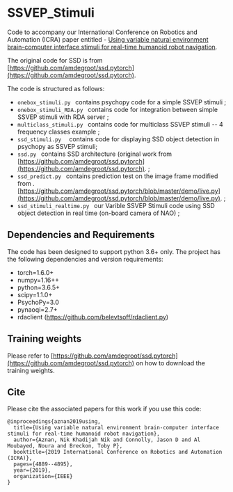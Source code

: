 # SSVEP_Stimuli

Code to accompany our International Conference on Robotics and Automation (ICRA) paper entitled -
[Using variable natural environment brain-computer interface stimuli for real-time humanoid robot navigation](https://arxiv.org/pdf/1811.10280.pdf).

The original code for SSD is from [https://github.com/amdegroot/ssd.pytorch](https://github.com/amdegroot/ssd.pytorch).

The code is structured as follows:

- `onebox_stimuli.py ` contains psychopy code for a simple SSVEP stimuli ; 
- `onebox_stimuli_RDA.py ` contains code for integration between simple SSVEP stimuli with RDA server ;
- `multiclass_stimuli.py ` contains code for multiclass SSVEP stimuli -- 4 frequency classes example ;
- `ssd_stimuli.py  ` contains code for displaying SSD object detection in psychopy as SSVEP stimuli;
- `ssd.py ` contains SSD architecture (original work from [https://github.com/amdegroot/ssd.pytorch](https://github.com/amdegroot/ssd.pytorch). ;
- `ssd_predict.py ` contains prediction test on the image frame modified from .[https://github.com/amdegroot/ssd.pytorch/blob/master/demo/live.py](https://github.com/amdegroot/ssd.pytorch/blob/master/demo/live.py). ;
- `ssd_stimuli_realtime.py ` our Varible SSVEP Stimuli code using SSD object detection in real time (on-board camera of NAO) ;

## Dependencies and Requirements
The code has been designed to support python 3.6+ only. The project has the following dependencies and version requirements:

- torch=1.6.0+
- numpy=1.16++
- python=3.6.5+
- scipy=1.1.0+
- PsychoPy=3.0
- pynaoqi=2.7+
- rdaclient (https://github.com/belevtsoff/rdaclient.py)

## Training weights
Please refer to [https://github.com/amdegroot/ssd.pytorch](https://github.com/amdegroot/ssd.pytorch) on how to download the training weights.

## Cite

Please cite the associated papers for this work if you use this code:

```
@inproceedings{aznan2019using,
  title={Using variable natural environment brain-computer interface stimuli for real-time humanoid robot navigation},
  author={Aznan, Nik Khadijah Nik and Connolly, Jason D and Al Moubayed, Noura and Breckon, Toby P},
  booktitle={2019 International Conference on Robotics and Automation (ICRA)},
  pages={4889--4895},
  year={2019},
  organization={IEEE}
}

```
